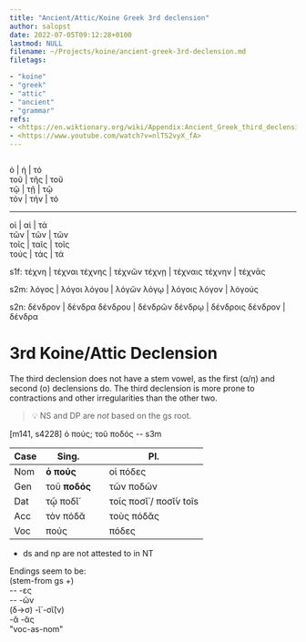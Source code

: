 ```yaml
---
title: "Ancient/Attic/Koine Greek 3rd declension"
author: salopst
date: 2022-07-05T09:12:28+0100
lastmod: NULL
filename: ~/Projects/koine/ancient-greek-3rd-declension.md
filetags:

- "koine"
- "greek"
- "attic"
- "ancient"
- "grammar"
refs:
- <https://en.wiktionary.org/wiki/Appendix:Ancient_Greek_third_declension>
- <https://www.youtube.com/watch?v=nlTS2vyX_fA>
---
```


![]()

ὁ   | ἡ   | τό  
τοῦ | τῆς | τοῦ  
τῷ  | τῇ  | τῷ  
τόν | τήν | τό  

----

οἱ   | αἱ   | τά  
τῶν  | τῶν  | τῶν  
τοῖς | ταῖς | τοῖς  
τούς | τάς  | τά

s1f:
τέχνη  | τέχναι
τέχνης | τέχνῶν
τέχνῃ  | τέχναις
τέχνην | τέχνᾱς

s2m:
λόγος  | λόγοι
λόγου  | λόγῶν
λόγῳ   | λόγοις
λόγον  | λόγούς

s2n:
δένδρον | δένδρα
δένδρου | δένδρῶν
δένδρῳ  | δένδροις
δένδρον | δένδρα

# 3rd Koine/Attic Declension

The third declension does not have a stem vowel, as the first (α/η) and second (ο) declensions do. The third declension is more prone to contractions and other irregularities than the other two.

> 💡
> NS and DP are *not* based on the gs root.

[m141, s4228]  ὁ πούς; τοῦ ποδός -- s3m

| Case | Sing.         |     | Pl.                    |
| ---- | ------------- | --- | ---------------------- |
| Nom  | **ὁ πούς**    |     | οἱ πόδες               |
| Gen  | τοῦ **ποδός** |     | τῶν ποδῶν              |
| Dat  | τῷ ποδῐ́       |     | τοῖς ποσῐ́ / ποσῐ́ν toîs |
| Acc  | τὸν πόδᾰ      |     | τοὺς πόδᾰς             |
| Voc  | πούς          |     | πόδες                  |

* ds and np are not attested to in NT

Endings seem to be:  
(stem-from gs +)  
--         -ες  
--         -ῶν  
(δ→σ) -ῐ́   -σῐ́(ν)  
-ᾰ         -ᾰς  
"voc-as-nom"  
